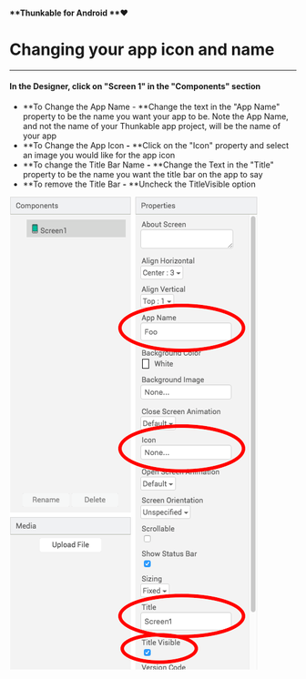 #### **Thunkable for Android **❤

# Changing your app icon and name

---

#### In the Designer, click on "Screen 1" in the "Components" section

* **To Change the App Name - **Change the text in the "App Name" property to be the name you want your app to be. Note the App Name, and not the name of your Thunkable app project, will be the name of your app
* **To Change the App Icon **-** **Click on the "Icon" property and select an image you would like for the app icon
* **To change the Title Bar Name **-** **Change the Text in the "Title" property to be the name you want the title bar on the app to say
* **To remove the Title Bar **-** **Uncheck the TitleVisible option

![](/assets/change-app-icon.png)

